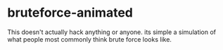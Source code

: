 # bruteforce-animated
This doesn't actually hack anything or anyone. its simple a simulation of what people most commonly think brute force looks like. 
